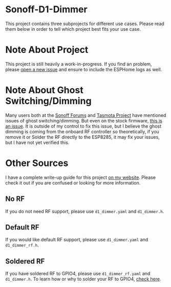 # Sonoff-D1-Dimmer
This project contains three subprojects for different use cases. Please read them below in order to tell which project best fits your use case.

# Note About Project
This project is still heavily a work-in-progress. If you find an problem, please [open a new issue](https://github.com/JeffResc/Sonoff-D1-Dimmer/issues/new) and ensure to include the ESPHome logs as well.

# Note About Ghost Switching/Dimming
Many users both at the [Sonoff Forums](https://support.itead.cc/support/discussions/topics/11000030765) and [Tasmota Project](https://github.com/arendst/Tasmota/issues/7598) have mentioned issues of ghost switching/dimming. But even on the stock firmware, [this is an issue](https://github.com/arendst/Tasmota/issues/7598#issuecomment-691650308). It is outside of my control to fix this issue, but I believe the ghost dimming is coming from the onboard RF controller so theoretically, if you remove it or Solder the RF directly to the ESP8285, it may fix your issues, but I have not yet verified this.

# Other Sources
I have a complete write-up guide for this project [on my website](https://jeffresc.dev/blog/2020-10-10). Please check it out if you are confused or looking for more information.

## No RF
If you do not need RF support, please use `d1_dimmer.yaml` and `d1_dimmer.h`.

## Default RF
If you would like default RF support, please use `d1_dimmer.yaml` and `d1_dimmer_rf.h`.

## Soldered RF
If you have soldered RF to GPIO4, please use `d1_dimmer_rf.yaml` and `d1_dimmer.h`. To learn how or why to solder your RF to GPIO4, [check here](https://jeffresc.dev/blog/2020-10-10#soldering-for-433mhz-remote).